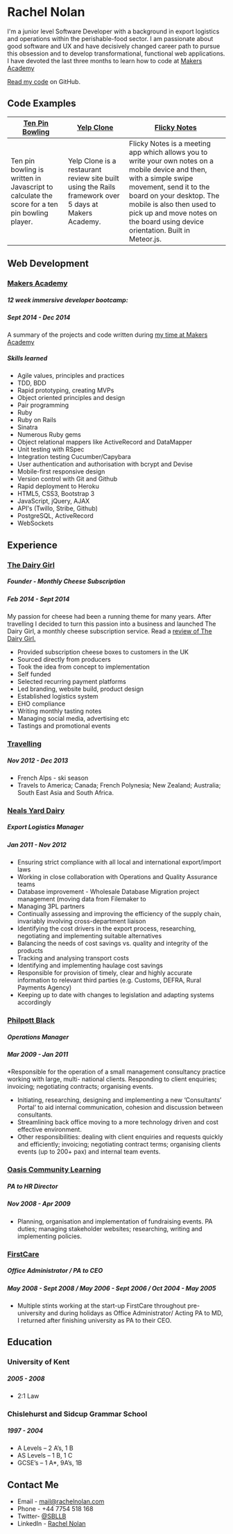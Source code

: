 Rachel Nolan
===========
I'm a junior level Software Developer with a background in export logistics and operations within the perishable-food sector. I am passionate about good software and UX and have decisively changed career path to pursue this obsession and to develop transformational, functional web applications. I have devoted the last three months to learn how to code at [Makers Academy](http://www.makersacademy.com/)  

[Read my code](https://github.com/SBLLB) on GitHub.

Code Examples
-------------

| [Ten Pin Bowling](https://github.com/SBLLB/10Pin_Bowling_Scorer) | [Yelp Clone](https://github.com/SBLLB/yelp_clone) | [Flicky Notes](https://github.com/karinnielsen/Final-Project-POSTit) |
| ------------- | ------------ | ---------- |
| Ten pin bowling is written in Javascript to calculate the score for a ten pin bowling player. | Yelp Clone is a restaurant review site built using the Rails framework over 5 days at Makers Academy. | Flicky Notes is a meeting app which allows you to write your own notes on a mobile device and then, with a simple swipe movement, send it to the board on your desktop. The mobile is also then used to pick up and move notes on the board using device orientation. Built in Meteor.js.  |

Web Development
---------------

### [Makers Academy](http://www.makersacademy.com/)
##### 12 week immersive developer bootcamp: 
##### Sept 2014 - Dec 2014

A summary of the projects and code written during [my time at Makers Academy](https://github.com/SBLLB/My_Time_at_Makers_Academy)

##### Skills learned

- Agile values, principles and practices
- TDD, BDD
- Rapid prototyping, creating MVPs
- Object­ oriented principles and design
- Pair programming
- Ruby 
- Ruby on Rails
- Sinatra
- Numerous Ruby gems 
- Object relational mappers like ActiveRecord and DataMapper
- Unit testing with RSpec
- Integration testing Cucumber/Capybara
- User authentication and authorisation with bcrypt and Devise
- Mobile-first responsive design
- Version control with Git and Github
- Rapid deployment to Heroku
- HTML5, CSS3, Bootstrap 3
- JavaScript, jQuery, AJAX
- API's (Twillo, Stribe, Github)
- PostgreSQL, ActiveRecord
- WebSockets


Experience
---------------

### [The Dairy Girl](https://www.thedairygirl.com/)
##### Founder - Monthly Cheese Subscription
##### Feb 2014 - Sept 2014

My passion for cheese had been a running theme for many years. After travelling I decided to turn this passion into a business and launched The Dairy Girl, a monthly cheese subscription service. Read a [review of The Dairy Girl.](http://www.hotandchilli.com/2014/06/the-dairy-girl.html)


* Provided subscription cheese boxes to customers in the UK 
* Sourced directly from producers  
* Took the idea from concept to implementation
* Self funded
* Selected recurring payment platforms
* Led branding, website build, product design
* Established logistics system
* EHO compliance
* Writing monthly tasting notes
* Managing social media, advertising etc
* Tastings and promotional events 


### [Travelling](http://thewrongwayrtw.blogspot.co.uk/)
##### Nov 2012 - Dec 2013 

* French Alps - ski season
* Travels to America; Canada; French Polynesia; New Zealand; Australia; South East Asia and South Africa.

### [Neals Yard Dairy](http://www.nealsyarddairy.co.uk/)
##### Export Logistics Manager 
##### Jan 2011 - Nov 2012

* Ensuring strict compliance with all local and international export/import laws 
* Working in close collaboration with Operations and Quality Assurance teams
* Database improvement - Wholesale Database Migration project management (moving data from Filemaker to 
* Managing 3PL partners
* Continually assessing and improving the efficiency of the supply chain, invariably involving cross-department liaison
* Identifying the cost drivers in the export process, researching, negotiating and implementing suitable alternatives
* Balancing the needs of cost savings vs. quality and integrity of the products
* Tracking and analysing transport costs
* Identifying and implementing haulage cost savings
* Responsible for provision of timely, clear and highly accurate information to relevant third parties (e.g. Customs, DEFRA, Rural Payments Agency) 
* Keeping up to date with changes to legislation and adapting systems accordingly

### [Philpott Black](http://www.philpottblack.com/)
#####  Operations Manager
#####  Mar 2009 - Jan 2011 

*Responsible for the operation of a small management consultancy practice working with large, multi- national clients. Responding to client enquiries; invoicing; negotiating contracts; organising events.
* Initiating, researching, designing and implementing a new ‘Consultants’ Portal’ to aid internal communication, cohesion and discussion between consultants.
* Streamlining back office moving to a more technology driven and cost effective environment.
* Other responsibilities: dealing with client enquiries and requests quickly and efficiently; invoicing;
negotiating contract terms; organising clients events (up to 200+ pax) and internal team events.



### [Oasis Community Learning](http://www.oasiscommunitylearning.org/)
#####  PA to HR Director
#####  Nov 2008 - Apr 2009 

* Planning, organisation and implementation of fundraising events. PA duties; managing stakeholder websites; researching, writing and implementing policies.

### [FirstCare](http://www.firstcare.eu/)
#####  Office Administrator / PA to CEO
#####  May 2008 - Sept 2008 / May 2006 - Sept 2006 / Oct 2004 - May 2005 

* Multiple stints working at the start-up FirstCare throughout pre-university and during holidays as Office Administrator/ Acting PA to MD, I returned after finishing university as PA to their CEO.


Education
---------------

### University of Kent 
##### 2005 - 2008
* 2:1 Law

### Chislehurst and Sidcup Grammar School 
##### 1997 - 2004
* A Levels – 2 A’s, 1 B 	
* AS Levels – 1 B, 1 C	
* GCSE’s – 1 A*, 9A’s, 1B 

Contact Me
---------------

* Email - [mail@rachelnolan.com](mailto:mail@rachelnolan.com)
* Phone - +44 7754 518 168
* Twitter- [@SBLLB](https://twitter.com/SBLLB)
* LinkedIn - [Rachel Nolan](https://www.linkedin.com/in/rachelnolanuk)

